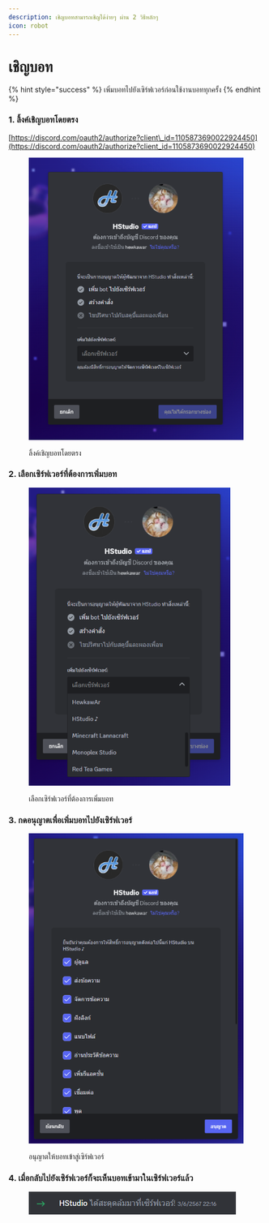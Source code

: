 ```yaml
---
description: เชิญบอทสามารถเชิญได้ง่ายๆ ผ่าน 2 วิธีหลักๆ
icon: robot
---
```


# เชิญบอท

{% hint style="success" %}
เพิ่มบอทไปยังเซิร์ฟเวอร์ก่อนใช้งานบอททุกครั้ง
{% endhint %}

### 1. ลิ้งค์เชิญบอทโดยตรง

[https://discord.com/oauth2/authorize?client\_id=1105873690022924450](https://discord.com/oauth2/authorize?client_id=1105873690022924450)

<figure><img src=".gitbook/assets/image (9).png" alt="" width="446"><figcaption><p>ลิ้งค์เชิญบอทโดยตรง</p></figcaption></figure>

### 2. เลือกเซิร์ฟเวอร์ที่ต้องการเพิ่มบอท

<figure><img src=".gitbook/assets/image (1) (1).png" alt="" width="398"><figcaption><p>เลือกเซิร์ฟเวอร์ที่ต้องการเพิ่มบอท</p></figcaption></figure>

### 3. กดอนุญาตเพื่อเพิ่มบอทไปยังเซิร์ฟเวอร์

<figure><img src=".gitbook/assets/image (2) (1).png" alt="" width="449"><figcaption><p>อนุญาตให้บอทเข้าสู่เซิร์ฟเวอร์</p></figcaption></figure>

### 4. เมื่อกลับไปยังเซิร์ฟเวอร์ก็จะเห็นบอทเข้ามาในเซิร์ฟเวอร์แล้ว

<figure><img src=".gitbook/assets/image (3) (1).png" alt=""><figcaption></figcaption></figure>

